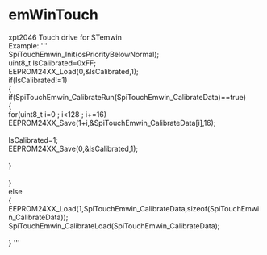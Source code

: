 # emWinTouch
xpt2046 Touch drive for STemwin
<br />Example:
'''
<br />SpiTouchEmwin_Init(osPriorityBelowNormal);
<br />uint8_t	IsCalibrated=0xFF;
<br />EEPROM24XX_Load(0,&IsCalibrated,1);
<br />if(IsCalibrated!=1)
<br />{
<br />  if(SpiTouchEmwin_CalibrateRun(SpiTouchEmwin_CalibrateData)==true)
<br />  {
<br />	  for(uint8_t i=0 ; i<128 ; i+=16)
<br />	  EEPROM24XX_Save(1+i,&SpiTouchEmwin_CalibrateData[i],16);		
<br />	  IsCalibrated=1;
<br />	  EEPROM24XX_Save(0,&IsCalibrated,1);			
<br />  }				
<br />}
<br />else
<br />{
<br />  EEPROM24XX_Load(1,SpiTouchEmwin_CalibrateData,sizeof(SpiTouchEmwin_CalibrateData));
<br />  SpiTouchEmwin_CalibrateLoad(SpiTouchEmwin_CalibrateData);		
<br />}	
'''
